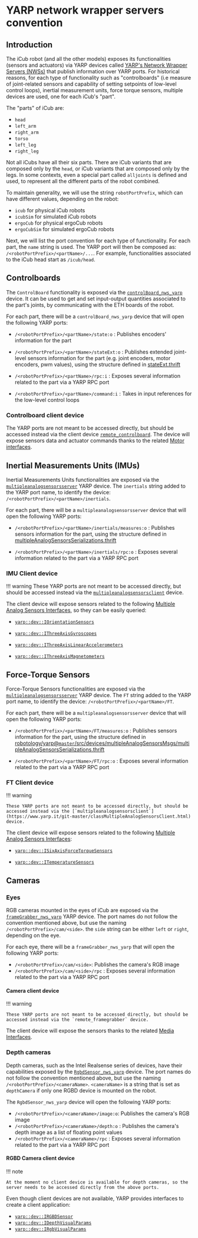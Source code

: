 # YARP network wrapper servers convention

## Introduction

The iCub robot (and all the other models) exposes its functionalities (sensors and actuators) via YARP devices called [YARP's Network Wrapper Servers (NWSs)](https://www.yarp.it/latest//group__nws__and__nwc__architecture.html) that publish information over YARP ports. For historical reasons, for each type of functionality such as "controlboards" (i.e measure of joint-related sensors and capability of setting setpoints of low-level control loops), inertial measurement units, force torque sensors, multiple devices are used, one for each iCub's "part".

The "parts" of iCub are:

- `head`
- `left_arm`
- `right_arm`
- `torso`
- `left_leg`
- `right_leg`

Not all iCubs have all their six parts. There are iCub variants that are composed only by the `head`, or iCub variants that are composed only by the legs. In some contexts, even a special part called `alljoints` is defined and used, to represent all the different parts of the robot combined.

To maintain generality, we will use the string `robotPortPrefix`, which can have different values, depending on the robot:

- `icub` for physical iCub robots
- `icubSim` for simulated iCub robots
- `ergoCub` for physical ergoCub robots
- `ergoCubSim` for simulated ergoCub robots

Next, we will list the port convention for each type of functionality. For each part, the `name` string is used. The YARP port will then be composed as: `/<robotPortPrefix>/<partName>/...`. For example, functionalities associated to the iCub head start as `/icub/head`.

## Controlboards

The `ControlBoard` functionality is exposed via the [`controlBoard_nws_yarp`](https://yarp.it/latest/classControlBoard__nws__yarp.html) device. It can be used to get and set input-output quantities associated to the part's joints, by communicating with the ETH boards of the robot.

For each part, there will be a `controlBoard_nws_yarp` device that will open the following YARP ports:

- `/<robotPortPrefix>/<partName>/state:o` : Publishes encoders' information for the part

- `/<robotPortPrefix>/<partName>/stateExt:o` : Publishes extended joint-level sensors information for the part (e.g. joint encoders, motor encoders, pwm values), using the structure defined in [stateExt.thrift](https://github.com/robotology/yarp/blob/master/src/libYARP_dev/src/idl/stateExt.thrift)

- `/<robotPortPrefix>/<partName>/rpc:i` : Exposes several information related to the part via a YARP RPC port

- `/<robotPortPrefix>/<partName>/command:i` : Takes in input references for the low-level control loops

### Controlboard client device

The YARP ports are not meant to be accessed directly, but should be accessed instead via the client device [`remote_controlboard`](https://www.yarp.it/latest//classRemoteControlBoard.html). The device will expose sensors data and actuator commands thanks to the related [Motor interfaces](https://www.yarp.it/latest//group__dev__iface__motor.html).

## Inertial Measurements Units (IMUs)

Inertial Measurements Units functionalities are exposed via the [`multipleanalogsensorsserver`](https://www.yarp.it/latest//classMultipleAnalogSensorsServer.html) YARP device. The `inertials` string added to the YARP port name, to identify the device: `/<robotPortPrefix>/<partName>/inertials`.

For each part, there will be a `multipleanalogsensorsserver` device that will open the following YARP ports:

- `/<robotPortPrefix>/<partName>/inertials/measures:o` : Publishes sensors information for the part, using the structure defined in [multipleAnalogSensorsSerializations.thrift](https://github.com/robotology/yarp/blob/master/src/devices/messages/multipleAnalogSensorsMsgs/multipleAnalogSensorsSerializations.thrift)

- `/<robotPortPrefix>/<partName>/inertials/rpc:o` : Exposes several information related to the part via a YARP RPC port

### IMU Client device

!!! warning
    These YARP ports are not meant to be accessed directly, but should be accessed instead via the [`multipleanalogsensorsclient`](https://www.yarp.it/git-master/classMultipleAnalogSensorsClient.html) device.

The client device will expose sensors related to the following [Multiple Analog Sensors Interfaces](https://yarp.it/latest/group__dev__iface__multiple__analog.html), so they can be easily queried:

- [`yarp::dev::IOrientationSensors`](https://www.yarp.it/latest/classyarp_1_1dev_1_1IOrientationSensors.html)

- [`yarp::dev::IThreeAxisGyroscopes`](https://yarp.it/latest/classyarp_1_1dev_1_1IThreeAxisGyroscopes.html)

- [`yarp::dev::IThreeAxisLinearAccelerometers`](https://yarp.it/latest/classyarp_1_1dev_1_1IThreeAxisLinearAccelerometers.html)

- [`yarp::dev::IThreeAxisMagnetometers`](https://yarp.it/latest/classyarp_1_1dev_1_1IThreeAxisMagnetometers.html)

## Force-Torque Sensors

Force-Torque Sensors functionalities are exposed via the [`multipleanalogsensorsserver`](https://www.yarp.it/latest//classMultipleAnalogSensorsServer.html) YARP device. The `FT` string added to the YARP port name, to identify the device: `/<robotPortPrefix>/<partName>/FT`.

For each part, there will be a `multipleanalogsensorsserver` device that will open the following YARP ports:

- `/<robotPortPrefix>/<partName>/FT/measures:o` : Publishes sensors information for the part, using the structure defined in [robotology/yarp@`master`/src/devices/multipleAnalogSensorsMsgs/multipleAnalogSensorsSerializations.thrift](https://github.com/robotology/yarp/blob/master/src/devices/multipleAnalogSensorsMsgs/multipleAnalogSensorsSerializations.thrift)

- `/<robotPortPrefix>/<partName>/FT/rpc:o` : Exposes several information related to the part via a YARP RPC port

### FT Client device

!!! warning

    These YARP ports are not meant to be accessed directly, but should be accessed instead via the [`multipleanalogsensorsclient`](https://www.yarp.it/git-master/classMultipleAnalogSensorsClient.html) device.

The client device will expose sensors related to the following [Multiple Analog Sensors Interfaces](https://www.yarp.it/latest/group__dev__iface__multiple__analog.html):

- [`yarp::dev::ISixAxisForceTorqueSensors`](https://www.yarp.it/git-master/classyarp_1_1dev_1_1ISixAxisForceTorqueSensors.html)

- [`yarp::dev::ITemperatureSensors`](https://www.yarp.it/git-master/classyarp_1_1dev_1_1ITemperatureSensors.html)

## Cameras

### Eyes

RGB cameras mounted in the eyes of iCub are exposed via the [`frameGrabber_nws_yarp`](https://www.yarp.it/latest//classFrameGrabber__nws__yarp.html) YARP device. The port names do not follow the convention mentioned above, but use the naming `/<robotPortPrefix>/cam/<side>`. the `side` string can be either `left` or `right`, depending on the eye.

For each eye, there will be a `frameGrabber_nws_yarp` that will open the following YARP ports:

- `/<robotPortPrefix>/cam/<side>`: Publishes the camera's RGB image
- `/<robotPortPrefix>/cam/<side>/rpc` : Exposes several information related to the part via a YARP RPC port

#### Camera client device

!!! warning

    These YARP ports are not meant to be accessed directly, but should be accessed instead via the `remote_framegrabber` device.

The client device will expose the sensors thanks to the related [Media Interfaces](https://www.yarp.it/latest/group__dev__iface__media.html).

### Depth cameras

Depth cameras, such as the Intel Realsense series of devices, have their capabilities exposed by the [`RgbdSensor_nws_yarp`](https://yarp.it/latest/classRgbdSensor__nws__yarp.html) device. The port names do not follow the convention mentioned above, but use the naming `/<robotPortPrefix>/<cameraName>`. `<cameraName>` is a string that is set as `depthCamera` if only one RGBD device is mounted on the robot.

The `RgbdSensor_nws_yarp` device will open the following YARP ports:

- `/<robotPortPrefix>/<cameraName>/image:o`: Publishes the camera's RGB image
- `/<robotPortPrefix>/<cameraName>/depth:o` : Publishes the camera's depth image as a list of floating point values
- `/<robotPortPrefix>/<cameraName>/rpc` : Exposes several information related to the part via a YARP RPC port

#### RGBD Camera client device

!!! note

    At the moment no client device is available for depth cameras, so the server needs to be accessed directly from the above ports.

Even though client devices are not available, YARP provides interfaces to create a client application:

- [`yarp::dev::IRGBDSensor`](https://yarp.it/latest/classyarp_1_1dev_1_1IRGBDSensor.html)
- [`yarp::dev::IDepthVisualParams`](https://yarp.it/latest/classyarp_1_1dev_1_1IDepthVisualParams.html)
- [`yarp::dev::IRgbVisualParams`](https://yarp.it/latest/classyarp_1_1dev_1_1IRgbVisualParams.html)
